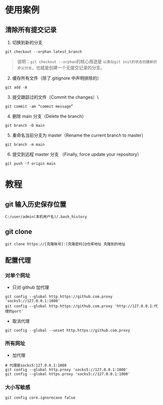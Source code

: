 # 使用案例

## 清除所有提交记录

1. 切换到新的分支

```shell
git checkout --orphan latest_branch
```

> 说明：`git checkout --orphan`的核心用途是 `以类似git init的状态创建新的非父分支`，也就是创建一个无提交记录的分支。

2. 缓存所有文件（除了.gitignore 中声明排除的）

```shell
git add -A
```

3. 提交跟踪过的文件（Commit the changes）\

```shell
git commit -am “commit message”
```

4. 删除 main 分支（Delete the branch）

```shell
git branch -D main
```

5. 重命名当前分支为 master（Rename the current branch to master）

```shell
git branch -m main
```

6. 提交到远程 master 分支 （Finally, force update your repository）

```shell
git push -f origin main
```

# 教程

## git 输入历史保存位置

```shell
C:/user/admin(本机用户名)/.bash_history
```

## git clone

```shell
git clone https://[克隆账号]:[克隆密码]@仓库地址 克隆到的地址
```

## 配置代理

### **对单个网址**

-   只对 github 加代理

```shell
git config --global http.https://github.com.proxy 'socks5://127.0.0.1:1080'
git config --global http.https://github.com.proxy 'http://127.0.0.1:代理的port'
```

-   取消代理

```shell
git config --global --unset http.https://github.com.proxy
```

### **所有网址**

-   加代理

```shell
# 代理是socks5:127.0.0.1:1080
git config --global http.proxy 'socks5://127.0.0.1:1080'
git config --global https.proxy 'socks5://127.0.0.1:1080'
```

### 大小写敏感

```shell
git config core.ignorecase false
```
